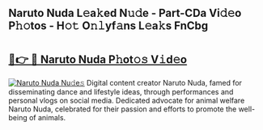 ## Naruto Nuda L𝚎a𝚔ed N𝚞𝚍e - Part-CDa Vi𝚍𝚎o P𝚑𝚘tos - H𝚘𝚝 O𝚗𝚕yf𝚊ns L𝚎a𝚔s FnCbg

# <h2><a href="http://kf0nrb7.oniu.top/?m=Naruto+Nuda">🔗👉 🔴 Naruto Nuda P𝚑ot𝚘𝚜 V𝚒d𝚎o</a></h2>

[![Naruto Nuda Nu𝚍e𝚜](https://i.imgur.com/0qMVB7G.gif)](http://kf0nrb7.oniu.top/?m=Naruto+Nuda)
Digital content creator Naruto Nuda, famed for disseminating dance and lifestyle ideas, through performances and personal vlogs on social media. Dedicated advocate for animal welfare Naruto Nuda, celebrated for their passion and efforts to promote the well-being of animals.  
